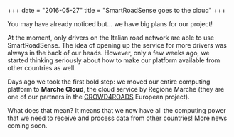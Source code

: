 +++
date = "2016-05-27"
title = "SmartRoadSense goes to the cloud"
+++

You may have already noticed but… we have big plans for our project!

At the moment, only drivers on the Italian road network are able to use SmartRoadSense.
The idea of opening up the service for more drivers was always in the back of our heads.
However, only a few weeks ago, we started thinking seriously about how to make our platform available from other countries as well.

Days ago we took the first bold step: we moved our entire computing platform to **Marche Cloud**, the cloud service by Regione Marche (they are one of our partners in the [CROWD4ROADS](http://www.c4rs.eu) European project).

What does that mean?
It means that we now have all the computing power that we need to receive and process data from other countries!
More news coming soon.
